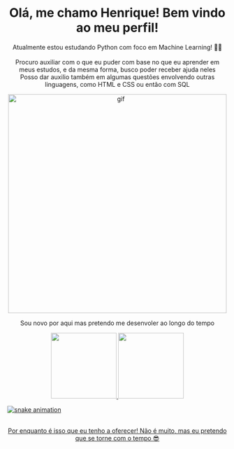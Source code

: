 <html>
<h1 align="center"> Olá, me chamo Henrique! Bem vindo ao meu perfil! </h1>

<body>
<p align="center"> 
Atualmente estou estudando Python com foco em Machine Learning! 🐍🤖 <br> <br>
Procuro auxiliar com o que eu puder com base no que eu aprender em meus estudos, e da mesma forma, busco poder receber ajuda neles <br>
Posso dar auxilio também em algumas questões envolvendo outras linguagens, como HTML e CSS ou então com SQL
</p>

<p align="center">
<img src="https://media.tenor.com/yheo1GGu3FwAAAAd/rick-roll-rick-ashley.gif" alt="gif" height="500">
</p>

<p align="center">Sou novo por aqui mas pretendo me desenvoler ao longo do tempo </p>

<div align="center">
<a href="https://github.com/Osodnil">
<img height="150em" src="https://github-readme-stats.vercel.app/api/top-langs/?username=Osodnil&layout=compact&langs_count=7&theme=dracula"/>
<img height="150em" src="https://github-readme-stats.vercel.app/api?username=Osodnil&show_icons=true&theme=dracula&include_all_commits=true&count_private=true"/>
</div>

![snake animation](https://github.com/Osodnil/Osodnil/blob/output/github-contribution-grid-snake2.svg)

<p align="center">
<br> Por enquanto é isso que eu tenho a oferecer! Não é muito, mas eu pretendo que se torne com o tempo 😎
</p>

</body>
</html>
